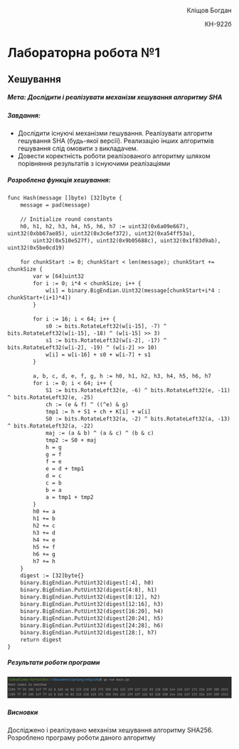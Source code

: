 <p style="text-align: right;">Кліщов Богдан</p>
<p style="text-align: right;">КН-922б</p>

# Лабораторна робота №1
## Хешування

##### Мета: Дослідити і реалізувати механізм хешування алгоритму SHA
##### Завдання:
- Дослідити існуючі механізми гешування. Реалізувати алгоритм гешування SHA (будь-якої версії). Реализацію інших алгоритмів гешування слід омовити з викладачем.
- Довести коректність роботи реалізованого алгоритму шляхом порівняння результатів з існуючими реалізаціями

##### Розроблена функція хешування:

    func Hash(message []byte) [32]byte {
    	message = pad(message)
    
    	// Initialize round constants
    	h0, h1, h2, h3, h4, h5, h6, h7 := uint32(0x6a09e667), uint32(0xbb67ae85), uint32(0x3c6ef372), uint32(0xa54ff53a),
    		uint32(0x510e527f), uint32(0x9b05688c), uint32(0x1f83d9ab), uint32(0x5be0cd19)
    
    	for chunkStart := 0; chunkStart < len(message); chunkStart += chunkSize {
    		var w [64]uint32
    		for i := 0; i*4 < chunkSize; i++ {
    			w[i] = binary.BigEndian.Uint32(message[chunkStart+i*4 : chunkStart+(i+1)*4])
    		}

    		for i := 16; i < 64; i++ {
    			s0 := bits.RotateLeft32(w[i-15], -7) ^ bits.RotateLeft32(w[i-15], -18) ^ (w[i-15] >> 3)
    			s1 := bits.RotateLeft32(w[i-2], -17) ^ bits.RotateLeft32(w[i-2], -19) ^ (w[i-2] >> 10)
    			w[i] = w[i-16] + s0 + w[i-7] + s1
    		}
    
    		a, b, c, d, e, f, g, h := h0, h1, h2, h3, h4, h5, h6, h7
    		for i := 0; i < 64; i++ {
    			S1 := bits.RotateLeft32(e, -6) ^ bits.RotateLeft32(e, -11) ^ bits.RotateLeft32(e, -25)
    			ch := (e & f) ^ ((^e) & g)
    			tmp1 := h + S1 + ch + K[i] + w[i]
    			S0 := bits.RotateLeft32(a, -2) ^ bits.RotateLeft32(a, -13) ^ bits.RotateLeft32(a, -22)
    			maj := (a & b) ^ (a & c) ^ (b & c)
    			tmp2 := S0 + maj
    			h = g
    			g = f
    			f = e
    			e = d + tmp1
    			d = c
    			c = b
    			b = a
    			a = tmp1 + tmp2
    		}
    		h0 += a
    		h1 += b
    		h2 += c
    		h3 += d
    		h4 += e
    		h5 += f
    		h6 += g
    		h7 += h
    	}
    	digest := [32]byte{}
    	binary.BigEndian.PutUint32(digest[:4], h0)
    	binary.BigEndian.PutUint32(digest[4:8], h1)
    	binary.BigEndian.PutUint32(digest[8:12], h2)
    	binary.BigEndian.PutUint32(digest[12:16], h3)
    	binary.BigEndian.PutUint32(digest[16:20], h4)
    	binary.BigEndian.PutUint32(digest[20:24], h5)
    	binary.BigEndian.PutUint32(digest[24:28], h6)
    	binary.BigEndian.PutUint32(digest[28:], h7)
    	return digest
    }

##### Результати роботи програми
![results](./img/result.png "Title")

##### Висновки
Досліджено і реалізувано механізм хешування алгоритму SHA256. Розроблено програму роботи даного алгоритму